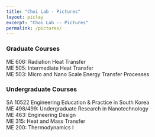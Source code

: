 ```yaml
---
title: "Choi Lab - Pictures"
layout: piclay
excerpt: "Choi Lab -- Pictures"
permalink: /pictures/
---
```






### Graduate Courses

ME 606: Radiation Heat Transfer <br />
ME 505: Intermediate Heat Transfer <br />
ME 503: Micro and Nano Scale Energy Transfer Processes

### Undergraduate Courses

SA 10522  Engineering Education & Practice in South Korea <br />
ME 498/499: Undergraduate Research in Nanotechnology <br />
ME 463: Engineering Design <br />
ME 315: Heat and Mass Transfer <br />
ME 200: Thermodynamics I<br />
<br />


